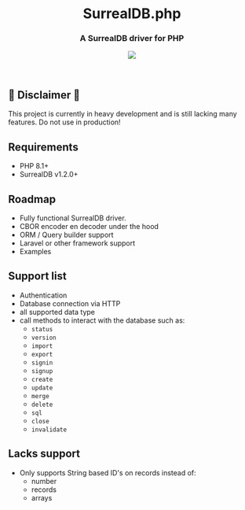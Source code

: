 <h1 align="center">
	SurrealDB.php
</h1>
<h3 align="center">
	A SurrealDB driver for PHP
</h3>
<p align="center">
	<a href="https://github.com/welpie21/surrealdb.php/blob/main/LICENSE">
		<img src="https://img.shields.io/github/license/welpie21/surrealdb.php"> 
	</a>
</p>

<br>

## 🚧 Disclaimer 🚧
This project is currently in heavy development and is still lacking many features. Do not use in production!

## Requirements

- PHP 8.1+
- SurrealDB v1.2.0+

## Roadmap

- Fully functional SurrealDB driver.
- CBOR encoder en decoder under the hood
- ORM / Query builder support
- Laravel or other framework support
- Examples

## Support list

- Authentication
- Database connection via HTTP
- all supported data type
- call methods to interact with the database such as:
  - `status`
  - `version`
  - `import`
  - `export`
  - `signin`
  - `signup`
  - `create`
  - `update`
  - `merge`
  - `delete`
  - `sql`
  - `close`
  - `invalidate`

## Lacks support

- Only supports String based ID's on records instead of:
    - number
    - records
    - arrays